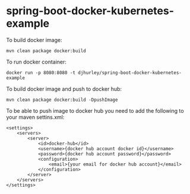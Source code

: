 # spring-boot-docker-kubernetes-example

To build docker image:
```
mvn clean package docker:build
```
To run docker container:
```
docker run -p 8080:8080 -t djhurley/spring-boot-docker-kubernetes-example
```
To build docker image and push to docker hub:
```
mvn clean package docker:build -DpushImage
```
To be able to push image to docker hub you need to add the following to your maven settins.xml:
```
<settings>
	<servers>
		<server>
			<id>docker-hub</id>
			<username>{docker hub account docker id}</username>
			<password>{docker hub account password}</password>
			<configuration>
				<email>{your email for docker hub account}</email>
			</configuration>
		</server>
	</servers>
</settings>
```
